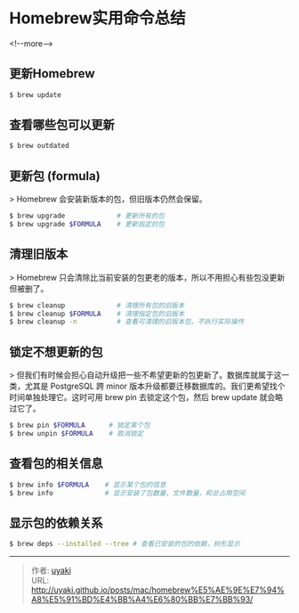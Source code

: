 # Homebrew实用命令总结


&lt;!--more--&gt;
## 更新Homebrew

```bash
$ brew update
```

## 查看哪些包可以更新

```bash
$ brew outdated
```

## 更新包 (formula)

&gt; Homebrew 会安装新版本的包，但旧版本仍然会保留。

```bash
$ brew upgrade             # 更新所有的包
$ brew upgrade $FORMULA    # 更新指定的包
```

## 清理旧版本

&gt; Homebrew 只会清除比当前安装的包更老的版本，所以不用担心有些包没更新但被删了。

```bash
$ brew cleanup             # 清理所有包的旧版本
$ brew cleanup $FORMULA    # 清理指定包的旧版本
$ brew cleanup -n          # 查看可清理的旧版本包，不执行实际操作
```

## 锁定不想更新的包

&gt; 但我们有时候会担心自动升级把一些不希望更新的包更新了。数据库就属于这一类，尤其是 PostgreSQL 跨 minor 版本升级都要迁移数据库的。我们更希望找个时间单独处理它。这时可用 brew pin 去锁定这个包，然后 brew update 就会略过它了。

```bash
$ brew pin $FORMULA      # 锁定某个包
$ brew unpin $FORMULA    # 取消锁定
```

## 查看包的相关信息

```bash
$ brew info $FORMULA    # 显示某个包的信息
$ brew info             # 显示安装了包数量，文件数量，和总占用空间
```

## 显示包的依赖关系

```bash
$ brew deps --installed --tree # 查看已安装的包的依赖，树形显示
```


---

> 作者: [uyaki](https://www.github.com/uyaki)  
> URL: http://uyaki.github.io/posts/mac/homebrew%E5%AE%9E%E7%94%A8%E5%91%BD%E4%BB%A4%E6%80%BB%E7%BB%93/  


